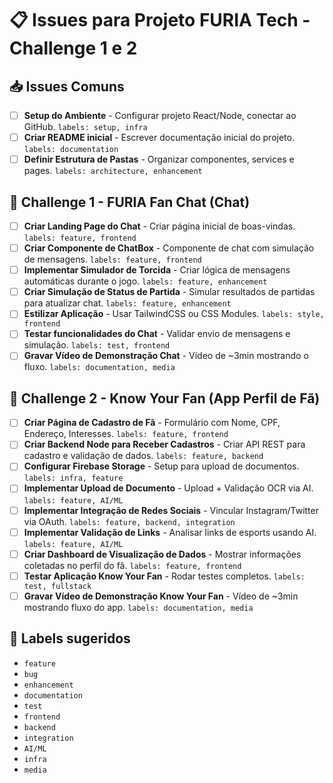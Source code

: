 
# 📋 Issues para Projeto FURIA Tech - Challenge 1 e 2

## 📥 Issues Comuns

- [ ] **Setup do Ambiente** - Configurar projeto React/Node, conectar ao GitHub. `labels: setup, infra`
- [ ] **Criar README inicial** - Escrever documentação inicial do projeto. `labels: documentation`
- [ ] **Definir Estrutura de Pastas** - Organizar componentes, services e pages. `labels: architecture, enhancement`

## 🎯 Challenge 1 - FURIA Fan Chat (Chat)

- [ ] **Criar Landing Page do Chat** - Criar página inicial de boas-vindas. `labels: feature, frontend`
- [ ] **Criar Componente de ChatBox** - Componente de chat com simulação de mensagens. `labels: feature, frontend`
- [ ] **Implementar Simulador de Torcida** - Criar lógica de mensagens automáticas durante o jogo. `labels: feature, enhancement`
- [ ] **Criar Simulação de Status de Partida** - Simular resultados de partidas para atualizar chat. `labels: feature, enhancement`
- [ ] **Estilizar Aplicação** - Usar TailwindCSS ou CSS Modules. `labels: style, frontend`
- [ ] **Testar funcionalidades do Chat** - Validar envio de mensagens e simulação. `labels: test, frontend`
- [ ] **Gravar Vídeo de Demonstração Chat** - Vídeo de ~3min mostrando o fluxo. `labels: documentation, media`

## 🎯 Challenge 2 - Know Your Fan (App Perfil de Fã)

- [ ] **Criar Página de Cadastro de Fã** - Formulário com Nome, CPF, Endereço, Interesses. `labels: feature, frontend`
- [ ] **Criar Backend Node para Receber Cadastros** - Criar API REST para cadastro e validação de dados. `labels: feature, backend`
- [ ] **Configurar Firebase Storage** - Setup para upload de documentos. `labels: infra, feature`
- [ ] **Implementar Upload de Documento** - Upload + Validação OCR via AI. `labels: feature, AI/ML`
- [ ] **Implementar Integração de Redes Sociais** - Vincular Instagram/Twitter via OAuth. `labels: feature, backend, integration`
- [ ] **Implementar Validação de Links** - Analisar links de esports usando AI. `labels: feature, AI/ML`
- [ ] **Criar Dashboard de Visualização de Dados** - Mostrar informações coletadas no perfil do fã. `labels: feature, frontend`
- [ ] **Testar Aplicação Know Your Fan** - Rodar testes completos. `labels: test, fullstack`
- [ ] **Gravar Vídeo de Demonstração Know Your Fan** - Vídeo de ~3min mostrando fluxo do app. `labels: documentation, media`

## 🔖 Labels sugeridos

- `feature`
- `bug`
- `enhancement`
- `documentation`
- `test`
- `frontend`
- `backend`
- `integration`
- `AI/ML`
- `infra`
- `media`

